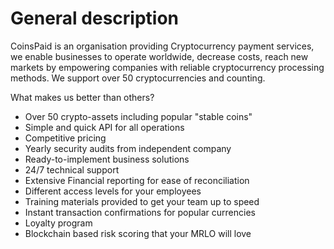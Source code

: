 # General description



CoinsPaid is an organisation providing Cryptocurrency payment services, we enable businesses to operate worldwide, decrease costs, reach new markets by empowering companies with reliable cryptocurrency processing methods. We support over 50 cryptocurrencies and counting.

What makes us better than others?

* Over 50 crypto-assets including popular "stable coins"
* Simple and quick API for all operations
* Competitive pricing
* Yearly security audits from independent company
* Ready-to-implement business solutions
* 24/7 technical support
* Extensive Financial reporting for ease of reconciliation
* Different access levels for your employees
* Training materials provided to get your team up to speed
* Instant transaction confirmations for popular currencies
* Loyalty program
* Blockchain based risk scoring that your MRLO will love

